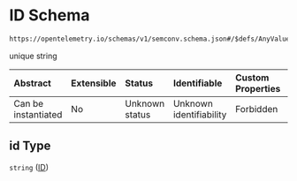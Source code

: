 # ID Schema

```txt
https://opentelemetry.io/schemas/v1/semconv.schema.json#/$defs/AnyValueSemanticConvention/properties/id
```

unique string

| Abstract            | Extensible | Status         | Identifiable            | Custom Properties | Additional Properties | Access Restrictions | Defined In                                                                           |
| :------------------ | :--------- | :------------- | :---------------------- | :---------------- | :-------------------- | :------------------ | :----------------------------------------------------------------------------------- |
| Can be instantiated | No         | Unknown status | Unknown identifiability | Forbidden         | Allowed               | none                | [semconv.schema.json\*](../../../schemas/semconv.schema.json "open original schema") |

## id Type

`string` ([ID](../any/semconv-opentelemetry-semantic-convention-schema-definitions-any-value-properties-id.md))
